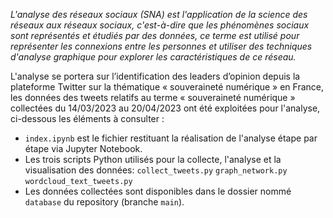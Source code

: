 <em> L'analyse des réseaux sociaux (SNA) est l'application de la science des réseaux aux réseaux sociaux, c'est-à-dire que les phénomènes sociaux sont représentés et étudiés par des données, ce terme est utilisé pour représenter les connexions entre les personnes et utiliser des techniques d'analyse graphique pour explorer les caractéristiques de ce réseau.</em>

L'analyse se portera sur l’identification des leaders d’opinion depuis la plateforme Twitter sur la thématique « souveraineté numérique » en France, les données des tweets relatifs au terme « souveraineté numérique » collectées du 14/03/2023 au 20/04/2023 ont été exploitées pour l'analyse, ci-dessous les éléments à consulter :
<ul>
 <li><code>index.ipynb</code> est le fichier restituant la réalisation de l'analyse étape par étape via Jupyter Notebook.</li>  
 <li>Les trois scripts Python utilisés pour la collecte, l'analyse et la visualisation des données:
<code>collect_tweets.py</code>  
<code>graph_network.py</code>  
<code>wordcloud_text_tweets.py</code></li>
 <li>Les données collectées sont disponibles dans le dossier nommé <code>database</code> du repository (branche <code>main</code>).</li>
</ul>
